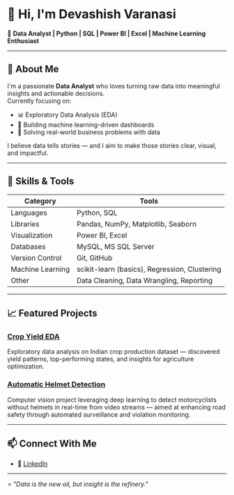 # 👋 Hi, I'm Devashish Varanasi  

🎯 **Data Analyst | Python | SQL | Power BI | Excel | Machine Learning Enthusiast**

---

## 🚀 About Me  
I'm a passionate **Data Analyst** who loves turning raw data into meaningful insights and actionable decisions.  
Currently focusing on:
- 📊 Exploratory Data Analysis (EDA)  
- 🧠 Building machine learning-driven dashboards  
- 🧮 Solving real-world business problems with data  

I believe data tells stories — and I aim to make those stories clear, visual, and impactful.  

---

## 💼 Skills & Tools  

| Category | Tools |
|-----------|-------|
| Languages | Python, SQL |
| Libraries | Pandas, NumPy, Matplotlib, Seaborn |
| Visualization | Power BI, Excel |
| Databases | MySQL, MS SQL Server |
| Version Control | Git, GitHub |
| Machine Learning | scikit-learn (basics), Regression, Clustering |
| Other | Data Cleaning, Data Wrangling, Reporting |

---


## 📈 Featured Projects  

### [Crop Yield EDA](https://github.com/Devashish-Varanasi/Crop-Yield-EDA)
Exploratory data analysis on Indian crop production dataset — discovered yield patterns, top-performing states, and insights for agriculture optimization.

### [Automatic Helmet Detection](https://github.com/Devashish-Varanasi/Automatic-Helmet-Detection-and-Number-plate-Identification)

Computer vision project leveraging deep learning to detect motorcyclists without helmets in real-time from video streams — aimed at enhancing road safety through automated surveillance and violation monitoring.


---

## 📫 Connect With Me  

- 💼 [LinkedIn](https://www.linkedin.com/in/devashishvaranasi/)  

---

⭐ *"Data is the new oil, but insight is the refinery."*  
